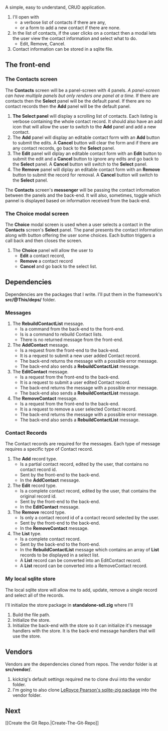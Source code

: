 
A simple, easy to understand, CRUD application.

1. I'll open with
   * a verbose list of contacts if there are any,
   * or a form to add a new contact if there are none.
1. In the list of contacts, if the user clicks on a contact then a modal lets the user view the contact information and select what to do.
   * Edit, Remove, Cancel.
1. Contact information can be stored in a sqlite file.

## The front-end

### The Contacts screen

The **Contacts** screen will be a panel-screen with 4 panels. _A panel-screen can have multiple panels but only renders one panel at a time._ If there are contacts then the **Select** panel will be the default panel. If there are no contact records then the **Add** panel will be the default panel.

1. **The Select panel** will display a scrolling list of contacts. Each listing is verbose containing the whole contact record. It should also have an add icon that will allow the user to switch to the **Add** panel and add a new contact.
1. The **Add** panel will display an editable contact form with an **Add** button to submit the edits. A **Cancel** button will clear the form and if there are any contact records, go back to the **Select** panel.
1. The **Edit** panel will diplay an editable contact form with an **Edit** button to submit the edit and a **Cancel** button to ignore any edits and go back to the **Select** panel. A **Cancel** button will switch to the **Select** panel.
1. The **Remove** panel will diplay an editable contact form with an **Remove** button to submit the record for removal. A **Cancel** button will switch to the **Select** panel.

The **Contacts** screen's **messenger** will be passing the contact information between the panels and the back-end. It will also, sometimes, toggle which pannel is displayed based on information received from the back-end.

### The Choice modal screen

The **Choice** modal screen is used when a user selects a contact in the **Contacts** screen's **Select** panel. The panel presents the contact information along with button offering the user some choices. Each button triggers a call back and then closes the screen.

1. The **Choice** panel will allow the user to
   * **Edit** a contact record,
   * **Remove** a contact record
   * **Cancel** and go back to the select list.

## Dependencies

Dependencies are the packages that I write. I'll put them in the framework's **src/@This/deps/** folder.

### Messages

1. The **RebuildContactList** message.
   * Is a command from the back-end to the front-end.
   * Is is a command to rebuild Contact lists.
   * There is no returned message from the front-end.
1. The **AddContact** message.
   * Is a request from the front-end to the back-end.
   * It is a request to submit a new user added Contact record.
   * The back-end returns the message with a possible error message.
   * The back-end also sends a **RebuildContactList** message.
1. The **EditContact** message.
   * Is a request from the front-end to the back-end.
   * It is a request to submit a user edited Contact record.
   * The back-end returns the message with a possible error message.
   * The back-end also sends a **RebuildContactList** message.
1. The **RemoveContact** message.
   * Is a request from the front-end to the back-end.
   * It is a request to remove a user selected Contact record.
   * The back-end returns the message with a possible error message.
   * The back-end also sends a **RebuildContactList** message.

### Contact Records

The Contact records are required for the messages. Each type of message requires a specific type of Contact record.

1. The **Add** record type.
   * Is a partial contact record, edited by the user, that contains no contact record id.
   * Sent by the front-end to the back-end.
   * In the **AddContact** message.
1. The **Edit** record type.
   * Is a complete contact record, edited by the user, that contains the original record id.
   * Sent by the front-end to the back-end.
   * In the **EditContact** message.
1. The **Remove** record type.
   * Is only a contact record id of a contact record selected by the user.
   * Sent by the front-end to the back-end.
   * In the **RemoveContact** message.
1. The **List** type.
   * Is a complete contact record.
   * Sent by the back-end to the front-end.
   * In the **RebuildContactList** message which contains an array of **List** records to be displayed in a select list.
   * A **List** record can be converted into an EditContact record.
   * A **List** record can be converted into a RemoveContact record.

### My local sqlite store

The local sqlite store will allow me to add, update, remove a single record and select all of the records.

I'll initialize the store package in **standalone-sdl.zig** where I'll

1. Build the file path.
1. Initialize the store.
1. Initialize the back-end with the store so it can initialize it's message handlers with the store. It is the back-end message handlers that will use the store.

## Vendors

Vendors are the dependencies cloned from repos. The vendor folder is at **src/vendor/**.

1. kickzig's default settings required me to clone dvui into the vendor folder.
1. I'm going to also clone [LeRoyce Pearson's sqlite-zig package](https://github.com/leroycep/sqlite-zig.git) into the vendor folder.

## Next

[[Create the Git Repo.|Create-The-Git-Repo]]
